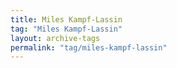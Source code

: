 ```yaml
---
title: Miles Kampf-Lassin
tag: "Miles Kampf-Lassin"
layout: archive-tags
permalink: "tag/miles-kampf-lassin"
---
```

